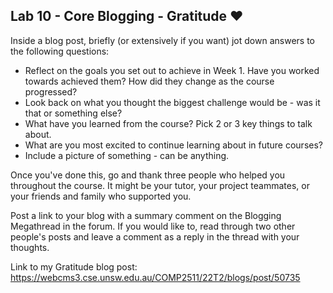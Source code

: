 ## Lab 10 - Core Blogging - Gratitude ❤️

Inside a blog post, briefly (or extensively if you want) jot down answers to the following questions:

* Reflect on the goals you set out to achieve in Week 1. Have you worked towards achieved them? How did they change as the course progressed?
* Look back on what you thought the biggest challenge would be - was it that or something else? 
* What have you learned from the course? Pick 2 or 3 key things to talk about.
* What are you most excited to continue learning about in future courses?
* Include a picture of something - can be anything.

Once you've done this, go and thank three people who helped you throughout the course. It might be your tutor, your project teammates, or your friends and family who supported you.

Post a link to your blog with a summary comment on the Blogging Megathread in the forum. If you would like to, read through two other people's posts and leave a comment as a reply in the thread with your thoughts.

Link to my Gratitude blog post:
https://webcms3.cse.unsw.edu.au/COMP2511/22T2/blogs/post/50735
